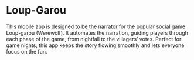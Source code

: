 # Loup-Garou
This mobile app is designed to be the narrator for the popular social game Loup-garou (Werewolf). It automates the narration, guiding players through each phase of the game, from nightfall to the villagers’ votes. Perfect for game nights, this app keeps the story flowing smoothly and lets everyone focus on the fun.
